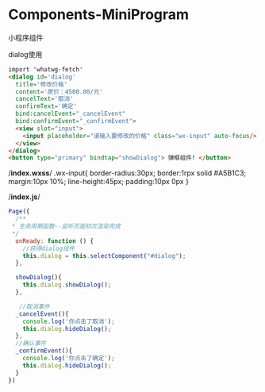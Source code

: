 # Components-MiniProgram
小程序组件

dialog使用
<!--index.wxml-->
```HTML
import 'whatwg-fetch'
<dialog id='dialog' 
  title='修改价格' 
  content='原价：4500.00/元' 
  cancelText='取消' 
  confirmText='确定'
  bind:cancelEvent="_cancelEvent"  
  bind:confirmEvent="_confirmEvent">
  <view slot="input">
    <input placeholder="请输入要修改的价格" class="wx-input" auto-focus/>
  </view>
</dialog>
<button type="primary" bindtap="showDialog"> 弹框组件! </button>
```

/**index.wxss**/
.wx-input{
  border-radius:30px; 
  border:1rpx solid #A5B1C3; 
  margin:10px 10%;
  line-height:45px; 
  padding:10px 0px
}

/**index.js**/
```Javascript
Page({
  /**
 * 生命周期函数--监听页面初次渲染完成
 */
  onReady: function () {
    //获得dialog组件
    this.dialog = this.selectComponent("#dialog");
  },

  showDialog(){
    this.dialog.showDialog();
  },

   //取消事件
  _cancelEvent(){
    console.log('你点击了取消');
    this.dialog.hideDialog();
  },
  //确认事件
  _confirmEvent(){
    console.log('你点击了确定');
    this.dialog.hideDialog();
  }
})
```
